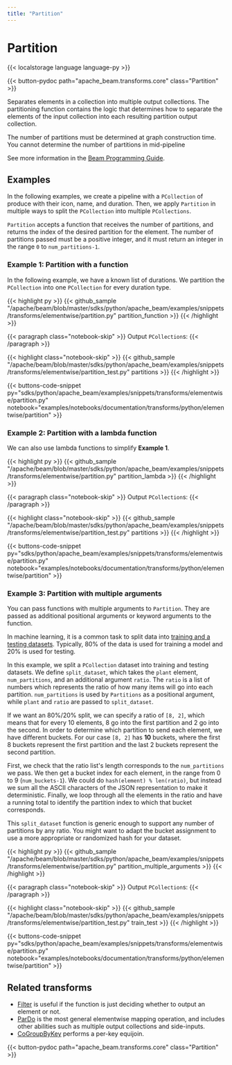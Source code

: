 ```yaml
---
title: "Partition"
---
```

<!--
Licensed under the Apache License, Version 2.0 (the "License");
you may not use this file except in compliance with the License.
You may obtain a copy of the License at

http://www.apache.org/licenses/LICENSE-2.0

Unless required by applicable law or agreed to in writing, software
distributed under the License is distributed on an "AS IS" BASIS,
WITHOUT WARRANTIES OR CONDITIONS OF ANY KIND, either express or implied.
See the License for the specific language governing permissions and
limitations under the License.
-->

# Partition

{{< localstorage language language-py >}}

{{< button-pydoc path="apache_beam.transforms.core" class="Partition" >}}

Separates elements in a collection into multiple output
collections. The partitioning function contains the logic that determines how
to separate the elements of the input collection into each resulting
partition output collection.

The number of partitions must be determined at graph construction time.
You cannot determine the number of partitions in mid-pipeline

See more information in the [Beam Programming Guide](/documentation/programming-guide/#partition).

## Examples

In the following examples, we create a pipeline with a `PCollection` of produce with their icon, name, and duration.
Then, we apply `Partition` in multiple ways to split the `PCollection` into multiple `PCollections`.

`Partition` accepts a function that receives the number of partitions,
and returns the index of the desired partition for the element.
The number of partitions passed must be a positive integer,
and it must return an integer in the range `0` to `num_partitions-1`.

### Example 1: Partition with a function

In the following example, we have a known list of durations.
We partition the `PCollection` into one `PCollection` for every duration type.

{{< highlight py >}}
{{< github_sample "/apache/beam/blob/master/sdks/python/apache_beam/examples/snippets/transforms/elementwise/partition.py" partition_function >}}
{{< /highlight >}}

{{< paragraph class="notebook-skip" >}}
Output `PCollection`s:
{{< /paragraph >}}

{{< highlight class="notebook-skip" >}}
{{< github_sample "/apache/beam/blob/master/sdks/python/apache_beam/examples/snippets/transforms/elementwise/partition_test.py" partitions >}}
{{< /highlight >}}

{{< buttons-code-snippet
  py="sdks/python/apache_beam/examples/snippets/transforms/elementwise/partition.py"
  notebook="examples/notebooks/documentation/transforms/python/elementwise/partition" >}}

### Example 2: Partition with a lambda function

We can also use lambda functions to simplify **Example 1**.

{{< highlight py >}}
{{< github_sample "/apache/beam/blob/master/sdks/python/apache_beam/examples/snippets/transforms/elementwise/partition.py" partition_lambda >}}
{{< /highlight >}}

{{< paragraph class="notebook-skip" >}}
Output `PCollection`s:
{{< /paragraph >}}

{{< highlight class="notebook-skip" >}}
{{< github_sample "/apache/beam/blob/master/sdks/python/apache_beam/examples/snippets/transforms/elementwise/partition_test.py" partitions >}}
{{< /highlight >}}

{{< buttons-code-snippet
  py="sdks/python/apache_beam/examples/snippets/transforms/elementwise/partition.py"
  notebook="examples/notebooks/documentation/transforms/python/elementwise/partition" >}}

### Example 3: Partition with multiple arguments

You can pass functions with multiple arguments to `Partition`.
They are passed as additional positional arguments or keyword arguments to the function.

In machine learning, it is a common task to split data into
[training and a testing datasets](https://en.wikipedia.org/wiki/Training,_validation,_and_test_sets).
Typically, 80% of the data is used for training a model and 20% is used for testing.

In this example, we split a `PCollection` dataset into training and testing datasets.
We define `split_dataset`, which takes the `plant` element, `num_partitions`,
and an additional argument `ratio`.
The `ratio` is a list of numbers which represents the ratio of how many items will go into each partition.
`num_partitions` is used by `Partitions` as a positional argument,
while `plant` and `ratio` are passed to `split_dataset`.

If we want an 80%/20% split, we can specify a ratio of `[8, 2]`, which means that for every 10 elements,
8 go into the first partition and 2 go into the second.
In order to determine which partition to send each element, we have different buckets.
For our case `[8, 2]` has **10** buckets,
where the first 8 buckets represent the first partition and the last 2 buckets represent the second partition.

First, we check that the ratio list's length corresponds to the `num_partitions` we pass.
We then get a bucket index for each element, in the range from 0 to 9 (`num_buckets-1`).
We could do `hash(element) % len(ratio)`, but instead we sum all the ASCII characters of the
JSON representation to make it deterministic.
Finally, we loop through all the elements in the ratio and have a running total to
identify the partition index to which that bucket corresponds.

This `split_dataset` function is generic enough to support any number of partitions by any ratio.
You might want to adapt the bucket assignment to use a more appropriate or randomized hash for your dataset.

{{< highlight py >}}
{{< github_sample "/apache/beam/blob/master/sdks/python/apache_beam/examples/snippets/transforms/elementwise/partition.py" partition_multiple_arguments >}}
{{< /highlight >}}

{{< paragraph class="notebook-skip" >}}
Output `PCollection`s:
{{< /paragraph >}}

{{< highlight class="notebook-skip" >}}
{{< github_sample "/apache/beam/blob/master/sdks/python/apache_beam/examples/snippets/transforms/elementwise/partition_test.py" train_test >}}
{{< /highlight >}}

{{< buttons-code-snippet
  py="sdks/python/apache_beam/examples/snippets/transforms/elementwise/partition.py"
  notebook="examples/notebooks/documentation/transforms/python/elementwise/partition" >}}

## Related transforms

* [Filter](/documentation/transforms/python/elementwise/filter) is useful if the function is just
  deciding whether to output an element or not.
* [ParDo](/documentation/transforms/python/elementwise/pardo) is the most general elementwise mapping
  operation, and includes other abilities such as multiple output collections and side-inputs.
* [CoGroupByKey](/documentation/transforms/python/aggregation/cogroupbykey)
performs a per-key equijoin.

{{< button-pydoc path="apache_beam.transforms.core" class="Partition" >}}
